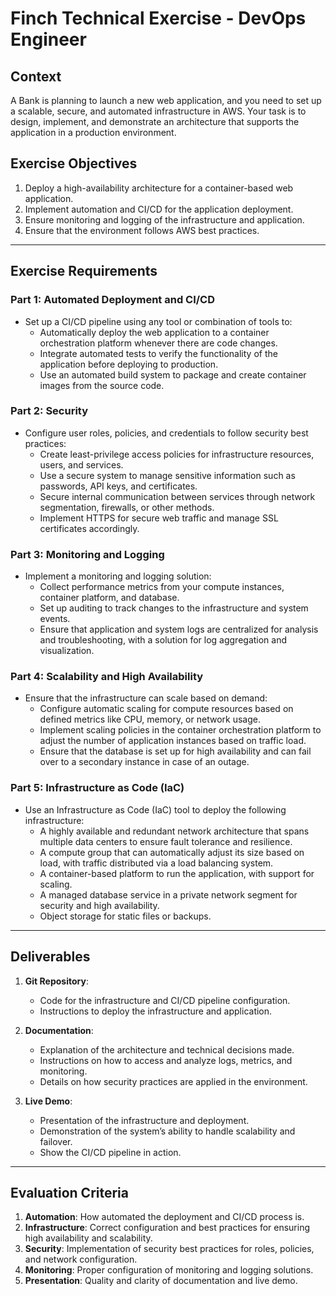 # Finch Technical Exercise - DevOps Engineer

## Context
A Bank is planning to launch a new web application, and you need to set up a scalable, secure, and automated infrastructure in AWS. Your task is to design, implement, and demonstrate an architecture that supports the application in a production environment.

## Exercise Objectives
1. Deploy a high-availability architecture for a container-based web application.
2. Implement automation and CI/CD for the application deployment.
3. Ensure monitoring and logging of the infrastructure and application.
4. Ensure that the environment follows AWS best practices.

---

## Exercise Requirements

### Part 1: Automated Deployment and CI/CD
- Set up a CI/CD pipeline using any tool or combination of tools to:
  - Automatically deploy the web application to a container orchestration platform whenever there are code changes.
  - Integrate automated tests to verify the functionality of the application before deploying to production.
  - Use an automated build system to package and create container images from the source code.

### Part 2: Security
- Configure user roles, policies, and credentials to follow security best practices:
  - Create least-privilege access policies for infrastructure resources, users, and services.
  - Use a secure system to manage sensitive information such as passwords, API keys, and certificates.
  - Secure internal communication between services through network segmentation, firewalls, or other methods.
  - Implement HTTPS for secure web traffic and manage SSL certificates accordingly.

### Part 3: Monitoring and Logging
- Implement a monitoring and logging solution:
  - Collect performance metrics from your compute instances, container platform, and database.
  - Set up auditing to track changes to the infrastructure and system events.
  - Ensure that application and system logs are centralized for analysis and troubleshooting, with a solution for log aggregation and visualization.

### Part 4: Scalability and High Availability
- Ensure that the infrastructure can scale based on demand:
  - Configure automatic scaling for compute resources based on defined metrics like CPU, memory, or network usage.
  - Implement scaling policies in the container orchestration platform to adjust the number of application instances based on traffic load.
  - Ensure that the database is set up for high availability and can fail over to a secondary instance in case of an outage.

### Part 5: Infrastructure as Code (IaC)
- Use an Infrastructure as Code (IaC) tool to deploy the following infrastructure:
  - A highly available and redundant network architecture that spans multiple data centers to ensure fault tolerance and resilience.
  - A compute group that can automatically adjust its size based on load, with traffic distributed via a load balancing system.
  - A container-based platform to run the application, with support for scaling.
  - A managed database service in a private network segment for security and high availability.
  - Object storage for static files or backups.

---

## Deliverables

1. **Git Repository**:
   - Code for the infrastructure and CI/CD pipeline configuration.
   - Instructions to deploy the infrastructure and application.

2. **Documentation**:
   - Explanation of the architecture and technical decisions made.
   - Instructions on how to access and analyze logs, metrics, and monitoring.
   - Details on how security practices are applied in the environment.

3. **Live Demo**:
   - Presentation of the infrastructure and deployment.
   - Demonstration of the system’s ability to handle scalability and failover.
   - Show the CI/CD pipeline in action.

---

## Evaluation Criteria
1. **Automation**: How automated the deployment and CI/CD process is.
2. **Infrastructure**: Correct configuration and best practices for ensuring high availability and scalability.
3. **Security**: Implementation of security best practices for roles, policies, and network configuration.
4. **Monitoring**: Proper configuration of monitoring and logging solutions.
5. **Presentation**: Quality and clarity of documentation and live demo.
